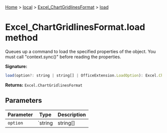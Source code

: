 [Home](./index) &gt; [local](local.md) &gt; [Excel\_ChartGridlinesFormat](local.excel_chartgridlinesformat.md) &gt; [load](local.excel_chartgridlinesformat.load.md)

# Excel\_ChartGridlinesFormat.load method

Queues up a command to load the specified properties of the object. You must call "context.sync()" before reading the properties.

**Signature:**
```javascript
load(option?: string | string[] | OfficeExtension.LoadOption): Excel.ChartGridlinesFormat;
```
**Returns:** `Excel.ChartGridlinesFormat`

## Parameters

|  Parameter | Type | Description |
|  --- | --- | --- |
|  `option` | `string | string[] | OfficeExtension.LoadOption` |  |

